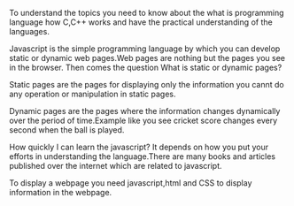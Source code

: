 To understand the topics you need to know about the what is programming language how C,C++ works and have the practical understanding of the languages.

Javascript is the simple programming language by which you can develop static or dynamic web pages.Web pages are nothing but the pages you see in the browser.
Then comes the question What is static or dynamic pages?

Static pages are the pages for displaying only the information you cannt do any operation or manipulation in static pages.

Dynamic pages are the pages where the information changes dynamically over the period of time.Example like you see cricket score changes every second when the ball is played.

How quickly I can learn the javascript?
It depends on how you put your efforts in understanding the language.There are many books and articles published over the internet which are related to javascript.

To display a webpage you need javascript,html and CSS to display information in the webpage.



